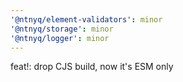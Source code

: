 ```yaml
---
'@ntnyq/element-validators': minor
'@ntnyq/storage': minor
'@ntnyq/logger': minor
---
```


feat!: drop CJS build, now it's ESM only
